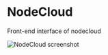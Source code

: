 
NodeCloud
=========

Front-end interface of nodecloud

![NodeCloud screenshot](https://dl.dropboxusercontent.com/u/52864553/Screenshot%202013-10-10%2013.33.20.png)